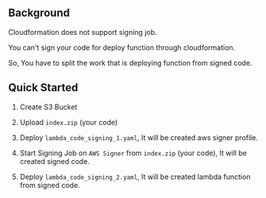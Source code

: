 ## Background

Cloudformation does not support signing job.

You can't sign your code for deploy function through cloudformation.

So, You have to split the work that is deploying function from signed code.

## Quick Started

1. Create S3 Bucket

2. Upload `index.zip` (your code)

3. Deploy `lambda_code_signing_1.yaml`, It will be created aws signer profile.

4. Start Signing Job on `AWS Signer` from `index.zip` (your code), It will be created signed code.

5. Deploy `lambda_code_signing_2.yaml`, It will be created lambda function from signed code.